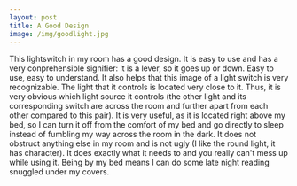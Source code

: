 ```yaml
---
layout: post
title: A Good Design
image: /img/goodlight.jpg
---
```


This lightswitch in my room has a good design. It is easy to use and has a very conprehensible signifier: it is a lever, so it goes up or down. Easy to use, easy to understand. It also helps that this image of a light switch is very recognizable. The light that it controls is located very close to it. Thus, it is very obvious which light source it controls (the other light and its corresponding switch are across the room and further apart from each other compared to this pair). It is very useful, as it is located right above my bed, so I can turn it off from the comfort of my bed and go directly to sleep instead of fumbling my way across the room in the dark. It does not obstruct anything else in my room and is not ugly (I like the round light, it has character). It does exactly what it needs to and you really can't mess up while using it. Being by my bed means I can do some late night reading snuggled under my covers.

